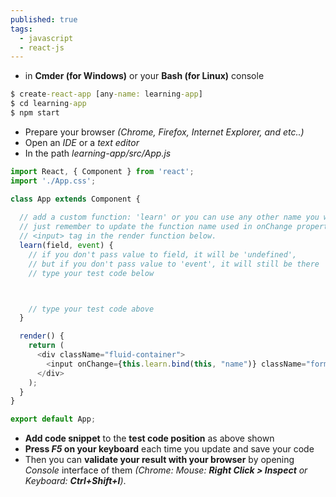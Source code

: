 ```yaml
---
published: true
tags:
  - javascript
  - react-js
---
```

* in **Cmder (for Windows)** or your **Bash (for Linux)** console

```bat
$ create-react-app [any-name: learning-app]
$ cd learning-app
$ npm start
```

* Prepare your browser *(Chrome, Firefox, Internet Explorer, and etc..)*
* Open an *IDE* or a *text editor*
* In the path *learning-app/src/App.js*

```javascript
import React, { Component } from 'react';
import './App.css';

class App extends Component {
  
  // add a custom function: 'learn' or you can use any other name you want, 
  // just remember to update the function name used in onChange property of 
  // <input> tag in the render function below.
  learn(field, event) {
    // if you don't pass value to field, it will be 'undefined',
    // but if you don't pass value to 'event', it will still be there
    // type your test code below



    // type your test code above
  }

  render() {
    return (
      <div className="fluid-container">
      	<input onChange={this.learn.bind(this, "name")} className="form-control" type="text" placeholder="Name" /><br />
      </div>
    );
  }
}

export default App;

```


* **Add code snippet** to the **test code position** as above shown
* **Press *F5* on your keyboard** each time you update and save your code
* Then you can **validate your result with your browser** by opening *Console* interface of them *(Chrome: Mouse: __Right Click > Inspect__ or Keyboard: __Ctrl+Shift+I__)*.

<br />
<br />
